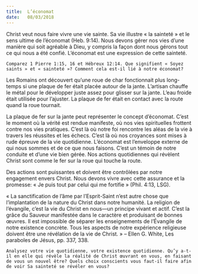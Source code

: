 ```yaml
---
title:  L’économat
date:   08/03/2018
---
```


Christ veut nous faire vivre une vie sainte. Sa vie illustre « la sainteté » et le sens ultime de l’économat (Heb. 9:14). Nous devons gérer nos vies d’une manière qui soit agréable à Dieu, y compris la façon dont nous gérons tout ce qui nous a été confié. L’économat est une expression de cette sainteté. 

`Comparez 1 Pierre 1:15, 16 et Hébreux 12:14. Que signifient « Soyez saints » et « sainteté »? Comment cela est-il lié à notre économat?`

Les Romains ont découvert qu’une roue de char fonctionnait plus long- temps si une plaque de fer était placée autour de la jante. L’artisan chauffe le métal pour le développer juste assez pour glisser sur la jante. L’eau froide était utilisée pour l’ajuster. La plaque de fer était en contact avec la route quand la roue tournait. 

La plaque de fer sur la jante peut représenter le concept d’économat. C’est le moment où la vérité est rendue manifeste, où nos vies spirituelles frottent contre nos vies pratiques. C’est là où notre foi rencontre les aléas de la vie à travers les réussites et les échecs. C’est là où nos croyances sont mises à rude épreuve de la vie quotidienne. L’économat est l’enveloppe externe de qui nous sommes et de ce que nous faisons. C’est un témoin de notre conduite et d’une vie bien gérée. Nos actions quotidiennes qui révèlent Christ sont comme le fer sur la roue qui touche la route. 

Des actions sont puissantes et doivent être contrôlées par notre engagement envers Christ. Nous devons vivre avec cette assurance et la promesse: « Je puis tout par celui qui me fortifie » (Phil. 4:13, LSG). 

« La sanctification de l’âme par l’Esprit-Saint n’est autre chose que l’implantation de la nature du Christ dans notre humanité. La religion de l’évangile, c’est la vie du Christ en nous—un principe vivant et actif. C’est la grâce du Sauveur manifestée dans le caractère et produisant de bonnes œuvres. Il est impossible de séparer les enseignements de l’Évangile de notre existence concrète. Tous les aspects de notre expérience religieuse doivent être une révélation de la vie de Christ. » – Ellen G. White, Les paraboles de Jésus, pp. 337, 338. 

`Analysez votre vie quotidienne, votre existence quotidienne. Qu’y a-t-il en elle qui révèle la réalité de Christ œuvrant en vous, en faisant de vous un nouvel être? Quels choix conscients vous faut-il faire afin de voir Sa sainteté se révéler en vous?` 